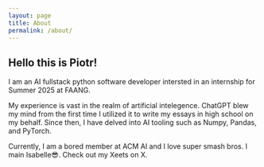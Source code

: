 ```yaml
---
layout: page
title: About
permalink: /about/
---
```


## Hello this is Piotr!

I am an AI fullstack python software developer intersted in an internship for Summer 2025 at FAANG.

My experience is vast in the realm of artificial intelegence. ChatGPT blew my mind from the first time I utilized it to write my essays in high school on my behalf. Since then, I have delved into AI tooling such as Numpy, Pandas, and PyTorch.

Currently, I am a bored member at ACM AI and I love super smash bros. I main Isabelle😎. Check out my Xeets on X.
